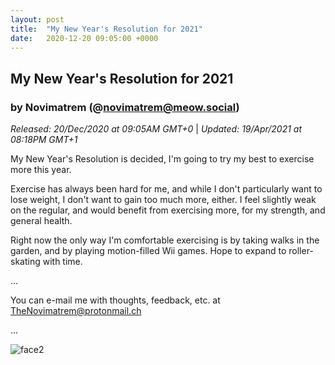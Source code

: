 ```yaml
---
layout: post
title:  "My New Year's Resolution for 2021"
date:   2020-12-20 09:05:00 +0000
---
```

## My New Year's Resolution for 2021
### by Novimatrem (@novimatrem@meow.social)
*Released: 20/Dec/2020 at 09:05AM GMT+0* | *Updated: 19/Apr/2021 at 08:18PM GMT+1*


My New Year's Resolution is decided, I'm going to try my best to exercise more this year.

Exercise has always been hard for me, and while I don't particularly want to lose weight, I don't want to gain too much more, either. I feel slightly weak on the regular, and would benefit from exercising more, for my strength, and general health. 

Right now the only way I'm comfortable exercising is by taking walks in the garden, and by playing motion-filled Wii games. 
Hope to expand to roller-skating with time.


...

You can e-mail me with thoughts, feedback, etc. at [TheNovimatrem@protonmail.ch](mailto:TheNovimatrem@protonmail.ch)

...

![face2](https://gitlab.com/Novimatrem/blog/-/raw/master/face2.png)
